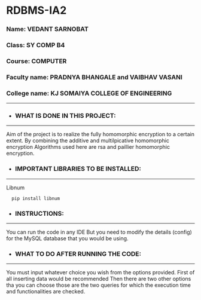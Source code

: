 # RDBMS-IA2

### Name: VEDANT SARNOBAT
### Class: SY COMP B4
### Course: COMPUTER
### Faculty name: PRADNYA BHANGALE and VAIBHAV VASANI
### College name: KJ SOMAIYA COLLEGE OF ENGINEERING

***

- ### WHAT IS DONE IN THIS PROJECT:
----
Aim of the project is to realize the fully homomorphic encryption to a certain extent. By combining the additive and multilpicative homomorphic encryption
Algorithms used here are rsa and paillier homomorphic encryption.



- ### IMPORTANT LIBRARIES TO BE INSTALLED:
----
Libnum
```
  pip install libnum
 ```



- ### INSTRUCTIONS:
---
You can run the code in any IDE
But you need to modify the details (config) for the MySQL database that you would be using.



- ### WHAT TO DO AFTER RUNNING THE CODE:
---
  You must input whatever choice you wish from the options provided.
  First of all inserting data would be recommended
  Then there are two other options tha you can choose those are the two queries for which the execution time and functionalities are checked.
